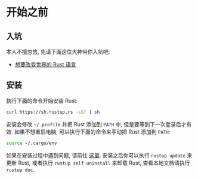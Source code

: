 # 开始之前


## 入坑

本人不擅忽悠, 先请下面这位大神带你入坑吧:

* <a href="https://www.infoq.cn/article/Uugi_eIJusEka1aSPmQM" target="_blank">
    想要改变世界的 Rust 语言</a>


## 安装

执行下面的命令开始安装 Rust:

```sh
curl https://sh.rustup.rs -sSf | sh
```

安装会修改 `~/.profile` 并把 Rust 添加到 `PATH` 中, 但是要等到下一次登录后才有效. 如果不想重启电脑,
可以执行下面的命令来手动把 Rust 添加到 `PATH`:

```sh
source ~/.cargo/env
```

如果在安装过程中遇到问题, 请前往 <a href="https://www.rust-lang.org/zh-CN/tools/install"
target="_blank">这里</a>. 安装之后你可以执行 `rustup update` 来更新 Rust, 或者执行 `rustup self
uninstall` 来卸载 Rust, 查看本地文档请执行 `rustup doc`.
